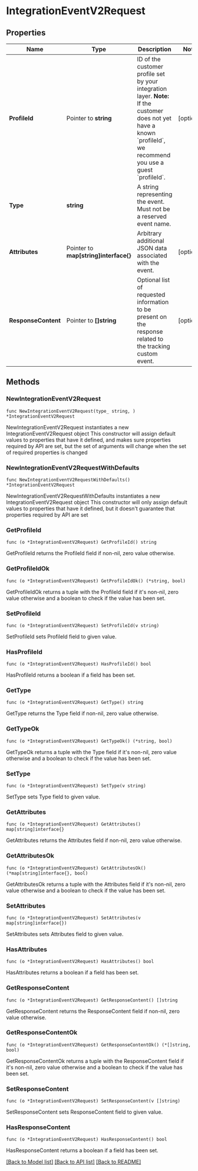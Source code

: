 # IntegrationEventV2Request

## Properties

Name | Type | Description | Notes
------------ | ------------- | ------------- | -------------
**ProfileId** | Pointer to **string** | ID of the customer profile set by your integration layer.  **Note:** If the customer does not yet have a known &#x60;profileId&#x60;, we recommend you use a guest &#x60;profileId&#x60;.  | [optional] 
**Type** | **string** | A string representing the event. Must not be a reserved event name. | 
**Attributes** | Pointer to **map[string]interface{}** | Arbitrary additional JSON data associated with the event. | [optional] 
**ResponseContent** | Pointer to **[]string** | Optional list of requested information to be present on the response related to the tracking custom event.  | [optional] 

## Methods

### NewIntegrationEventV2Request

`func NewIntegrationEventV2Request(type_ string, ) *IntegrationEventV2Request`

NewIntegrationEventV2Request instantiates a new IntegrationEventV2Request object
This constructor will assign default values to properties that have it defined,
and makes sure properties required by API are set, but the set of arguments
will change when the set of required properties is changed

### NewIntegrationEventV2RequestWithDefaults

`func NewIntegrationEventV2RequestWithDefaults() *IntegrationEventV2Request`

NewIntegrationEventV2RequestWithDefaults instantiates a new IntegrationEventV2Request object
This constructor will only assign default values to properties that have it defined,
but it doesn't guarantee that properties required by API are set

### GetProfileId

`func (o *IntegrationEventV2Request) GetProfileId() string`

GetProfileId returns the ProfileId field if non-nil, zero value otherwise.

### GetProfileIdOk

`func (o *IntegrationEventV2Request) GetProfileIdOk() (*string, bool)`

GetProfileIdOk returns a tuple with the ProfileId field if it's non-nil, zero value otherwise
and a boolean to check if the value has been set.

### SetProfileId

`func (o *IntegrationEventV2Request) SetProfileId(v string)`

SetProfileId sets ProfileId field to given value.

### HasProfileId

`func (o *IntegrationEventV2Request) HasProfileId() bool`

HasProfileId returns a boolean if a field has been set.

### GetType

`func (o *IntegrationEventV2Request) GetType() string`

GetType returns the Type field if non-nil, zero value otherwise.

### GetTypeOk

`func (o *IntegrationEventV2Request) GetTypeOk() (*string, bool)`

GetTypeOk returns a tuple with the Type field if it's non-nil, zero value otherwise
and a boolean to check if the value has been set.

### SetType

`func (o *IntegrationEventV2Request) SetType(v string)`

SetType sets Type field to given value.


### GetAttributes

`func (o *IntegrationEventV2Request) GetAttributes() map[string]interface{}`

GetAttributes returns the Attributes field if non-nil, zero value otherwise.

### GetAttributesOk

`func (o *IntegrationEventV2Request) GetAttributesOk() (*map[string]interface{}, bool)`

GetAttributesOk returns a tuple with the Attributes field if it's non-nil, zero value otherwise
and a boolean to check if the value has been set.

### SetAttributes

`func (o *IntegrationEventV2Request) SetAttributes(v map[string]interface{})`

SetAttributes sets Attributes field to given value.

### HasAttributes

`func (o *IntegrationEventV2Request) HasAttributes() bool`

HasAttributes returns a boolean if a field has been set.

### GetResponseContent

`func (o *IntegrationEventV2Request) GetResponseContent() []string`

GetResponseContent returns the ResponseContent field if non-nil, zero value otherwise.

### GetResponseContentOk

`func (o *IntegrationEventV2Request) GetResponseContentOk() (*[]string, bool)`

GetResponseContentOk returns a tuple with the ResponseContent field if it's non-nil, zero value otherwise
and a boolean to check if the value has been set.

### SetResponseContent

`func (o *IntegrationEventV2Request) SetResponseContent(v []string)`

SetResponseContent sets ResponseContent field to given value.

### HasResponseContent

`func (o *IntegrationEventV2Request) HasResponseContent() bool`

HasResponseContent returns a boolean if a field has been set.


[[Back to Model list]](../README.md#documentation-for-models) [[Back to API list]](../README.md#documentation-for-api-endpoints) [[Back to README]](../README.md)


